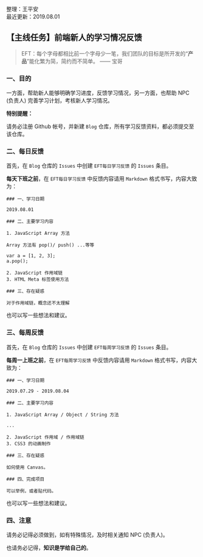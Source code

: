 整理：王平安  
最近更新：2019.08.01   

## 【主线任务】前端新人的学习情况反馈

> EFT：每个字母都相比前一个字母少一笔，我们团队的目标是所开发的“**产品**”能化繁为简，简约而不简单。   ——  宝哥

### 一、目的

一方面，帮助新人能够明确学习进度，反馈学习情况，另一方面，也帮助 NPC (负责人) 完善学习计划，考核新人学习情况。

**特别提醒：**   

请务必注册 Github 帐号，并新建 `Blog` 仓库，所有学习反馈资料，都必须提交至该仓库。

### 二、每日反馈

首先，在 `Blog` 仓库的 `Issues` 中创建 `EFT每日学习反馈` 的 `Issues` 条目。  

**每天下班之前**，在 `EFT每日学习反馈` 中反馈内容请用 `Markdown` 格式书写，内容大致为：   

```
### 一、学习日期

2019.08.01

### 二、主要学习内容  

1. JavaScript Array 方法

Array 方法有 pop()/ push() ...等等

var a = [1, 2, 3];
a.pop(); 

2. JavaScript 作用域链
3. HTML Meta 标签使用方法

### 三、存在疑惑

对于作用域链，概念还不太理解
```

也可以写一些想法和建议。



### 三、每周反馈

首先，在 `Blog` 仓库的 `Issues` 中创建 `EFT每周学习反馈` 的 `Issues` 条目。  

**每周一上班之前**，在 `EFT每周学习反馈` 中反馈内容请用 `Markdown` 格式书写，内容大致为：   

```
### 一、学习日期

2019.07.29 - 2019.08.04

### 二、主要学习内容  

1. JavaScript Array / Object / String 方法

...

2. JavaScript 作用域 / 作用域链
3. CSS3 的动画制作

### 三、存在疑惑

如何使用 Canvas。

### 四、完成项目

可以举例，或者贴代码。
```

也可以写一些想法和建议。


### 四、注意

请务必记得必须做到，如有特殊情况，及时相关通知 NPC (负责人)。

也请务必记得，**知识是学给自己的**。
